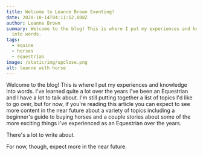 ```yaml
---
title: Welcome to Leanne Brown Eventing!
date: 2020-10-14T04:11:52.808Z
author: Leanne Brown
summary: Welcome to the blog! This is where I put my experiences and knowledge
  into words.
tags:
  - equine
  - horses
  - equestrian
image: /static/img/upclose.png
alt: leanne with horse
---
```

Welcome to the blog! This is where I put my experiences and knowledge into words. I've learned quite a lot over the years I've been an Equestrian and I have a lot to talk about. I'm still putting together a list of topics I'd like to go over, but for now, if you're reading this article you can expect to see more content in the near future about a variety of topics including a beginner's guide to buying horses and a couple stories about some of the more exciting things I've experienced as an Equestrian over the years.

There's a lot to write about.

For now, though, expect more in the near future.